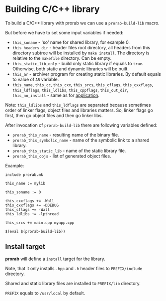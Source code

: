 # Building C/C++ library

To build a C/C++ library with prorab we can use a `prorab-build-lib` macro.

But before we have to set some input variables if needed:
- `this_soname` - 'so' name for shared library, for example 0.
- `this_headers_dir` - header files root directory, all headers from this directory subtree will be installed by `make install`. The directory is relative to the `makefile` directory. Can be empty.
- `this_static_lib_only` - build only static library if equals to `true`. Otherwise, both static and dynamic libraries will be built.
- `this_ar` - archiver program for creating static libraries. By default equals to value of `AR` variable.
- `this_name`, `this_cc`, `this_cxx`, `this_srcs`, `this_cflags`, `this_cxxflags`, `this_ldflags`, `this_ldlibs`, `this_cppflags`, `this_out_dir`, `this_no_install` - same as for [application](TutorialBuildApplication.md).

Note: `this_ldlibs` and `this_ldflags` are separated because sometimes order of linker flags, object files and libraries matters. So, linker flags go first, then go object files and then go linker libs.

After invocation of `prorab-build-lib` there are following variables defined:
- `prorab_this_name` - resulting name of the binary file.
- `prorab_this_symbolic_name` - name of the symbolic link to a shared library.
- `prorab_this_static_lib` - name of the static library file.
- `prorab_this_objs` - list of generated object files.

Example:

```
include prorab.mk

this_name := mylib

this_soname := 0

this_cxxflags += -Wall
this_cxxflags += -DDEBUG
this_cflags += -Wall
this_ldlibs += -lpthread

this_srcs += main.cpp myapp.cpp

$(eval $(prorab-build-lib))
```

## Install target

**prorab** will define a `install` target for the library.

Note, that it only installs `.hpp` and `.h` header files to `PREFIX/include` directory.

Shared and static library files are installed to `PREFIX/lib` directory.

`PREFIX` equals to `/usr/local` by default.
